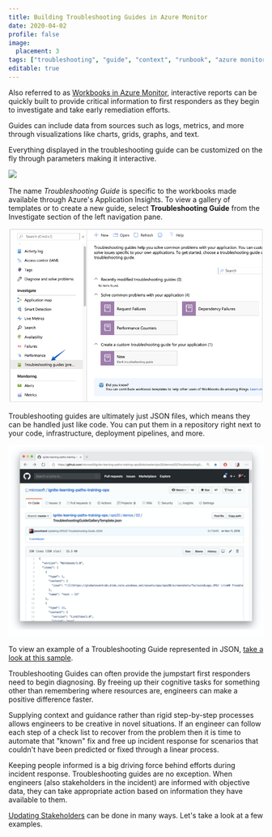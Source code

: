 ```yaml
---
title: Building Troubleshooting Guides in Azure Monitor
date: 2020-04-02
profile: false
image:
  placement: 3
tags: ["troubleshooting", "guide", "context", "runbook", "azure monitor"]
editable: true
---
```


Also referred to as [Workbooks in Azure Monitor](https://jhand.dev/39), interactive reports can be quickly built to provide critical information to first responders as they begin to investigate and take early remediation efforts.

Guides can include data from sources such as logs, metrics, and more through visualizations like charts, grids, graphs, and text.

Everything displayed in the troubleshooting guide can be customized on the fly through parameters making it interactive.

![](https://github.com/microsoft/Application-Insights-Workbooks/raw/master/Documentation/Images/WorkbookExample.png)

The name *Troubleshooting Guide* is specific to the workbooks made available through Azure's Application Insights. To view a gallery of templates or to create a new guide, select **Troubleshooting Guide** from the Investigate section of the left navigation pane.

![](troubleshooting-guide.png)

Troubleshooting guides are ultimately just JSON files, which means they can be handled just like code. You can put them in a repository right next to your code, infrastructure, deployment pipelines, and more.

![](troubleshooting-guide-json.png)

To view an example of a Troubleshooting Guide represented in JSON, [take a look at this sample](https://github.com/microsoft/ignite-learning-paths-training-ops/blob/master/ops20/demos/02/TroubleshootingGuideGalleryTemplate.json).

Troubleshooting Guides can often provide the jumpstart first responders need to begin diagnosing. By freeing up their cognitive tasks for something other than remembering where resources are, engineers can make a positive difference faster.

Supplying context and guidance rather than rigid step-by-step processes allows engineers to be creative in novel situations. If an engineer can follow each step of a check list to recover from the problem then it is time to automate that "known" fix and free up incident response for scenarios that couldn't have been predicted or fixed through a linear process.

Keeping people informed is a big driving force behind efforts during incident response. Troubleshooting guides are no exception. When engineers (also stakeholders in the incident) are informed with objective data, they can take appropriate action based on information they have available to them.  

[Updating Stakeholders](/post/updating-stakeholders/) can be done in many ways. Let's take a look at a few examples.